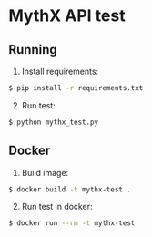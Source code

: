 # MythX API test

## Running

1. Install requirements:
```bash
$ pip install -r requirements.txt
```

2. Run test:
```bash
$ python mythx_test.py
```

## Docker

1. Build image:
```bash
$ docker build -t mythx-test .
```

2. Run test in docker:
```bash
$ docker run --rm -t mythx-test
```
